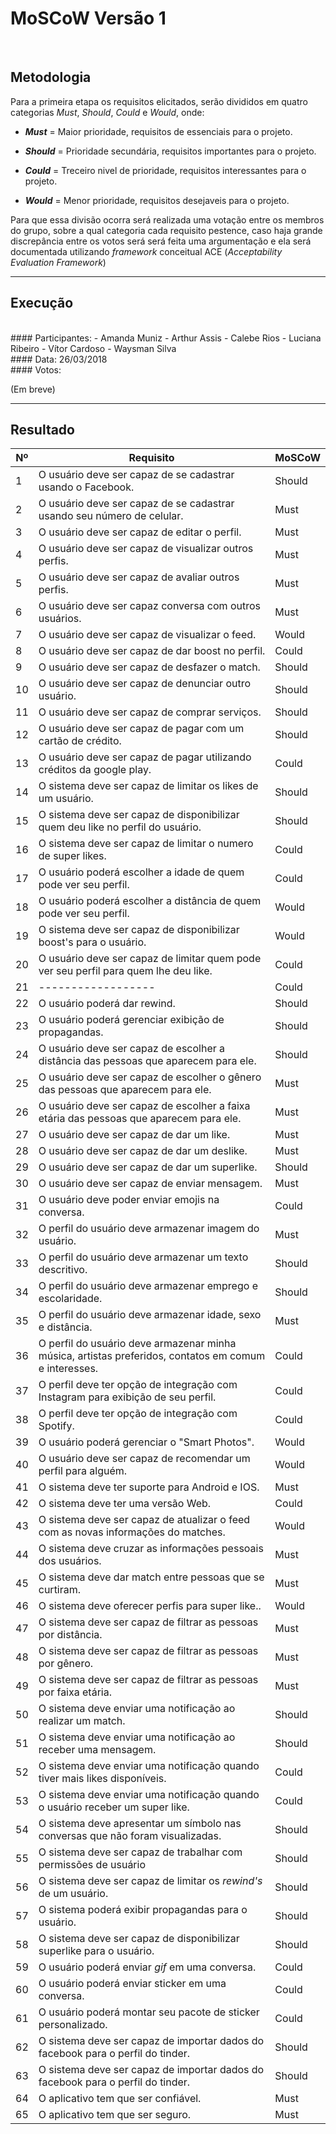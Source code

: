 #  MoSCoW Versão 1
<br>

## Metodologia
Para a primeira etapa os requisitos elicitados, serão divididos em quatro categorias _Must_, _Should_, _Could_ e _Would_, onde:

- **_Must_** = Maior prioridade, requisitos de essenciais para o projeto.

- **_Should_** = Prioridade secundária, requisitos importantes para o projeto.

- **_Could_** = Treceiro nivel de prioridade, requisitos interessantes para o projeto.

- **_Would_** = Menor prioridade, requisitos desejaveis para o projeto.

Para que essa divisão ocorra será realizada uma votação entre os membros do grupo, sobre a qual categoria cada requisito pestence,  caso haja grande discrepância entre os votos será será feita uma argumentação e ela será documentada utilizando _framework_ conceitual ACE (_Acceptability Evaluation Framework_)

---

## Execução

<br>
#### Participantes:
- Amanda Muniz
- Arthur Assis
- Calebe Rios
- Luciana Ribeiro
- Vítor Cardoso
- Waysman Silva

<br>
#### Data:
26/03/2018

<br>
#### Votos:

(Em breve)

---

## Resultado

|Nº|Requisito|MoSCoW|
|--|---------|------|
|1|O usuário deve ser capaz de se cadastrar usando o Facebook.|Should|
|2|O usuário deve ser capaz de se cadastrar usando seu número de celular.|Must|
|3|O usuário deve ser capaz de editar o perfil.|Must|
|4|O usuário deve ser capaz de visualizar outros perfis.|Must|
|5|O usuário deve ser capaz de avaliar outros perfis.|Must|
|6|O usuário deve ser capaz conversa com outros usuários.|Must|
|7|O usuário deve ser capaz de visualizar o feed.|Would|
|8|O usuário deve ser capaz de dar boost no perfil.|Could|
|9|O usuário deve ser capaz de desfazer o match.|Should|
|10|O usuário deve ser capaz de denunciar outro usuário.|Should|
|11|O usuário deve ser capaz de comprar serviços.|Should|
|12|O usuário deve ser capaz de pagar com um cartão de crédito.|Should|
|13|O usuário deve ser capaz de pagar utilizando créditos da google play.|Could|
|14|O sistema deve ser capaz de limitar os likes de um usuário.|Should|
|15|O sistema deve ser capaz de disponibilizar quem deu like no perfil do usuário.|Should|
|16|O sistema deve ser capaz de limitar o numero de super likes.|Could|
|17|O usuário poderá escolher a idade de quem pode ver seu perfil.|Could|
|18|O usuário poderá escolher a distância de quem pode ver seu perfil.|Would|
|19|O sistema deve ser capaz de disponibilizar boost's para o usuário.|Would|
|20|O usuário deve ser capaz de limitar quem pode ver seu perfil para quem lhe deu like.|Could|
|21|------------------|Could|
|22|O usuário poderá dar rewind.|Should|
|23|O usuário poderá gerenciar exibição de propagandas.|Should|
|24|O usuário deve ser capaz de escolher a distância das pessoas que aparecem para ele.|Should|
|25|O usuário deve ser capaz de escolher o gênero das pessoas que aparecem para ele.|Must|
|26|O usuário deve ser capaz de escolher a faixa etária das pessoas que aparecem para ele.|Must|
|27|O usuário deve ser capaz de dar um like.|Must|
|28|O usuário deve ser capaz de dar um deslike.|Must|
|29|O usuário deve ser capaz de dar um superlike.|Should|
|30|O usuário deve ser capaz de enviar mensagem.|Must|
|31|O usuário deve poder enviar emojis na conversa.|Could|
|32|O perfil do usuário deve armazenar imagem do usuário.|Must|
|33|O perfil do usuário deve armazenar um texto descritivo.|Should|
|34|O perfil do usuário deve armazenar emprego e escolaridade.|Should|
|35|O perfil do usuário deve armazenar idade, sexo e distância.|Must|
|36|O perfil do usuário deve armazenar minha música, artistas preferidos, contatos em comum e interesses.|Could|
|37|O perfil deve ter opção de integração com Instagram para exibição de seu perfil.|Could|
|38|O perfil deve ter opção de integração com Spotify.|Could|
|39|O usuário poderá gerenciar o "Smart Photos".|Would|
|40|O usuário deve ser capaz de recomendar um perfil para alguém.|Would|
|41|O sistema deve ter suporte para Android e IOS.|Must|
|42|O sistema deve ter uma versão Web.|Could|
|43|O sistema deve ser capaz de atualizar o feed com as novas informações do matches.|Would|
|44|O sistema deve cruzar as informações pessoais dos usuários.|Must|
|45|O sistema deve dar match entre pessoas que se curtiram.|Must|
|46|O sistema deve oferecer perfis para super like..|Would|
|47|O sistema deve ser capaz de filtrar as pessoas por distância.|Must|
|48|O sistema deve ser capaz de filtrar as pessoas por gênero.|Must|
|49|O sistema deve ser capaz de filtrar as pessoas por faixa etária.|Must|
|50|O sistema deve enviar uma notificação ao realizar um match.|Should|
|51|O sistema deve enviar uma notificação ao receber uma mensagem.|Should|
|52|O sistema deve enviar uma notificação quando tiver mais likes disponíveis.|Could|
|53|O sistema deve enviar uma notificação quando o usuário receber um super like.|Could|
|54|O sistema deve apresentar um símbolo nas conversas que não foram visualizadas.|Should|
|55|O sistema deve ser capaz de trabalhar com permissões de usuário|Should|
|56|O sistema deve ser capaz de limitar os _rewind's_ de um usuário.|Should|
|57|O sistema poderá exibir propagandas para o usuário.|Should|
|58|O sistema deve ser capaz de disponibilizar superlike para o usuário.|Should|
|59|O usuário poderá enviar _gif_ em uma conversa.|Could|
|60|O usuário poderá enviar sticker em uma conversa.|Could|
|61|O usuário poderá montar seu pacote de sticker personalizado.|Could|
|62|O sistema deve ser capaz de importar dados do facebook para o perfil do tinder.|Should|
|63|O sistema deve ser capaz de importar dados do facebook para o perfil do tinder.|Should|
|64|O aplicativo tem que ser confiável.|Must|
|65|O aplicativo tem que ser seguro.|Must|
